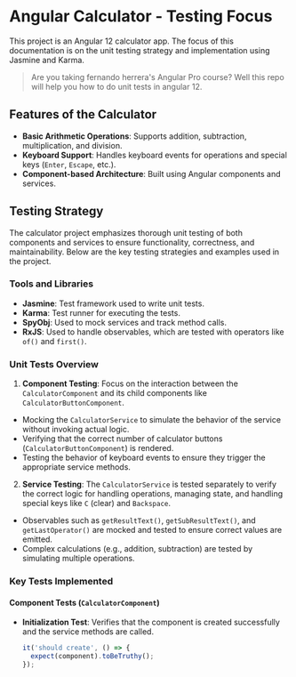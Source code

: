 # Angular Calculator - Testing Focus

This project is an Angular 12 calculator app. The focus of this documentation is on the unit testing strategy and implementation using Jasmine and Karma.
> Are you taking fernando herrera's Angular Pro course? Well this repo will help you how to do unit tests in angular 12.

## Features of the Calculator

- **Basic Arithmetic Operations**: Supports addition, subtraction, multiplication, and division.
- **Keyboard Support**: Handles keyboard events for operations and special keys (`Enter`, `Escape`, etc.).
- **Component-based Architecture**: Built using Angular components and services.

## Testing Strategy

The calculator project emphasizes thorough unit testing of both components and services to ensure functionality, correctness, and maintainability. Below are the key testing strategies and examples used in the project.

### Tools and Libraries

- **Jasmine**: Test framework used to write unit tests.
- **Karma**: Test runner for executing the tests.
- **SpyObj**: Used to mock services and track method calls.
- **RxJS**: Used to handle observables, which are tested with operators like `of()` and `first()`.

### Unit Tests Overview

1. **Component Testing**: Focus on the interaction between the `CalculatorComponent` and its child components like `CalculatorButtonComponent`.
  - Mocking the `CalculatorService` to simulate the behavior of the service without invoking actual logic.
  - Verifying that the correct number of calculator buttons (`CalculatorButtonComponent`) is rendered.
  - Testing the behavior of keyboard events to ensure they trigger the appropriate service methods.

2. **Service Testing**: The `CalculatorService` is tested separately to verify the correct logic for handling operations, managing state, and handling special keys like `C` (clear) and `Backspace`.
  - Observables such as `getResultText()`, `getSubResultText()`, and `getLastOperator()` are mocked and tested to ensure correct values are emitted.
  - Complex calculations (e.g., addition, subtraction) are tested by simulating multiple operations.

### Key Tests Implemented

#### Component Tests (`CalculatorComponent`)

- **Initialization Test**: Verifies that the component is created successfully and the service methods are called.

  ```typescript
  it('should create', () => {
    expect(component).toBeTruthy();
  });
